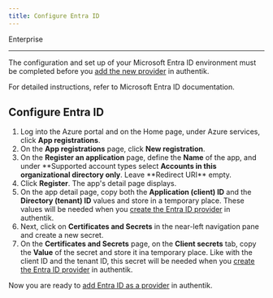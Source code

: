 ```yaml
---
title: Configure Entra ID
---
```


<span class="badge badge--primary">Enterprise</span>

---

The configuration and set up of your Microsoft Entra ID environment must be completed before you [add the new provider](./add-entra-provider.md) in authentik.

For detailed instructions, refer to Microsoft Entra ID documentation.

## Configure Entra ID

1. Log into the Azure portal and on the Home page, under Azure services, click **App registrations**.
2. On the **App registrations** page, click **New registration**.
3. On the **Register an application** page, define the **Name** of the app, and under **Supported account types select **Accounts in this organizational directory only**. Leave **Redirect URI\*\* empty.
4. Click **Register**.
   The app's detail page displays.
5. On the app detail page, copy both the **Application (client) ID** and the **Directory (tenant) ID** values and store in a temporary place. These values will be needed when you [create the Entra ID provider](./add-entra-provider) in authentik.
6. Next, click on **Certificates and Secrets** in the near-left navigation pane and create a new secret.
7. On the **Certificates and Secrets** page, on the **Client secrets** tab, copy the **Value** of the secret and store it ina temporary place. Like with the client ID and the tenant ID, this secret will be needed when you [create the Entra ID provider](./add-entra-provider) in authentik.

Now you are ready to [add Entra ID as a provider](./add-entra-provider.md) in authentik.
